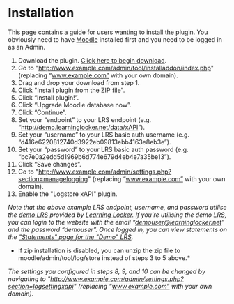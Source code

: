 # Installation
This page contains a guide for users wanting to install the plugin. You obviously need to have [Moodle](https://moodle.org/) installed first and you need to be logged in as an Admin.

1. Download the plugin. [Click here to begin download](../xapi.zip?raw=true).
2. Go to "http://www.example.com/admin/tool/installaddon/index.php" (replacing “www.example.com” with your own domain).
3. Drag and drop your download from step 1.
4. Click "Install plugin from the ZIP file".
5. Click “Install plugin!”.
6. Click “Upgrade Moodle database now”.
7. Click “Continue”.
8. Set your “endpoint” to your LRS endpoint (e.g. “<http://demo.learninglocker.net/data/xAPI>”).
9. Set your “username” to your LRS basic auth username (e.g. “d416e6220812740d3922eb09813ebb4163e8eb3e”).
10. Set your “password” to your LRS basic auth password (e.g. “bc7e0a2edd5d1969b6d774e679d4eb4e7a35be13”).
11. Click “Save changes”.
12. Go to "http://www.example.com/admin/settings.php?section=managelogging" (replacing “www.example.com” with your own domain).
13. Enable the "Logstore xAPI" plugin.

*Note that the above example LRS endpoint, username, and password utilise the [demo LRS](http://demo.learninglocker.net/) provided by [Learning Locker](http://learninglocker.net/). If you're utilising the demo LRS, you can login to the website with the email “demouser@learninglocker.net” and the password “demouser”. Once logged in, you can view statements on the ["Statements" page for the "Demo" LRS](http://demo.learninglocker.net/lrs/554a45e98fbdd7cd406c171e/statements).*

* If zip installation is disabled, you can unzip the zip file to moodle/admin/tool/log/store instead of steps 3 to 5 above.*

*The settings you configured in steps 8, 9, and 10 can be changed by navigating to "http://www.example.com/admin/settings.php?section=logsettingxapi" (replacing “www.example.com” with your own domain).*
